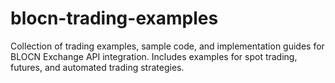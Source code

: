 # blocn-trading-examples
Collection of trading examples, sample code, and implementation guides for BLOCN Exchange API integration. Includes examples for spot trading, futures, and automated trading strategies.

